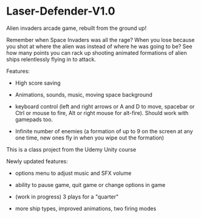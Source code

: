 # Laser-Defender-V1.0

Alien invaders arcade game, rebuilt from the ground up!


Remember when Space Invaders was all the rage? When you lose because you shot at where the alien was instead of where he was going to be? See how many points you can rack up shooting animated formations of alien ships relentlessly flying in to attack.

Features:

+ High score saving

+ Animations, sounds, music, moving space background

+ keyboard control (left and right arrows or A and D to move, spacebar or Ctrl or mouse to fire, Alt or right mouse for alt-fire).  Should work with gamepads too.

+ Infinite number of enemies (a formation of up to 9 on the screen at any one time, new ones fly in when you wipe out the formation)

This is a class project from the Udemy Unity course

Newly updated features: 

+ options menu to adjust music and SFX volume

+ ability to pause game, quit game or change options in game 

+ (work in progress) 3 plays for a "quarter"

+ more ship types, improved animations, two firing modes

